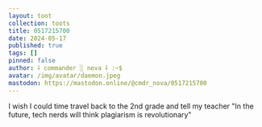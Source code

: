 ```yaml
---
layout: toot
collection: toots
title: 0517215700
date: 2024-05-17
published: true
tags: []
pinned: false
author: ⸸ commander ░ nova ⸸ :~$
avatar: /img/avatar/daemon.jpeg
mastodon: https://mastodon.online/@cmdr_nova/0517215700
---
```


I wish I could time travel back to the 2nd grade and tell my teacher "In the future, tech nerds will think plagiarism is revolutionary"
